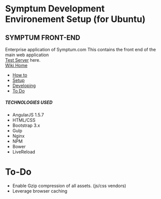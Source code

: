 # Symptum Development Environement Setup (for Ubuntu)

##  SYMPTUM FRONT-END
  Enterprise application of Symptum.com
  This contains the front end of the main web application       
  [Test Server](penny.symptum.com) here.        
  [Wiki Home](https://gitlab.com/symptum/symptum-app/wikis/home)
  - [How to](https://gitlab.com/symptum/symptum-app/wikis/how-to-setup-environment)
  - [Setup](https://gitlab.com/symptum/symptum-app/wikis/localhost-setup)
  - [Developing](https://gitlab.com/symptum/symptum-app/wikis/start-work)
  - [To Do](https://gitlab.com/symptum/symptum-app/wikis/to-do)


##### TECHNOLOGIES USED

- AngularJS 1.5.7
- HTML/CSS
- Bootstrap 3.x
- Gulp
- Nginx
- NPM
- Bower
- LiveReload


# To-Do
- Enable Gzip compression of all assets. (js/css vendors)
- Leverage browser caching

